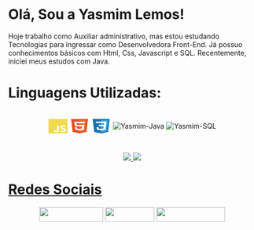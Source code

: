 # Olá, Sou a Yasmim Lemos!

Hoje trabalho como Auxiliar administrativo, mas estou estudando Tecnologias para ingressar como Desenvolvedora Front-End.
Já possuo conhecimentos básicos com Html, Css, Javascript e SQL.
Recentemente, iniciei meus estudos com Java.


# Linguagens Utilizadas:

 <div style="display: inline_block" align="center"><br>
  <img align="center" alt="Yasmim-Js" height="30" width="40" src="https://raw.githubusercontent.com/devicons/devicon/master/icons/javascript/javascript-plain.svg">
  <img align="center" alt="Yasmim-HTML" height="30" width="40" src="https://raw.githubusercontent.com/devicons/devicon/master/icons/html5/html5-original.svg">
  <img align="center" alt="Yasmim-CSS" height="30" width="40" src="https://raw.githubusercontent.com/devicons/devicon/master/icons/css3/css3-original.svg">
  <img align="center" alt="Yasmim-Java" height="30" width="40" src="https://user-images.githubusercontent.com/25181517/117201156-9a724800-adec-11eb-9a9d-3cd0f67da4bc.png">
  <img align="center" alt="Yasmim-SQL" height="30" width="40" src="https://user-images.githubusercontent.com/25181517/183896128-ec99105a-ec1a-4d85-b08b-1aa1620b2046.png">
</div>

# 

<div align="center">
  <a href="https://github.com/yasmimlemos">
  <img height="150em" src="https://github-readme-stats.vercel.app/api?username=yasmimlemos&show_icons=true&theme=radical&include_all_commits=true&count_private=true">
  <img height="150em" src="https://github-readme-stats.vercel.app/api/top-langs/?username=yasmimlemos&layout=compact&langs_count=7&theme=synthwave">
</div>
  
 # Redes Sociais
<div align="center">
  <a href="https://www.linkedin.com/in/yasmimlemos/" target="_blank"><img height="30" width="130" src="https://img.shields.io/badge/-LinkedIn-%230077B5?style=for-the-badge&logo=linkedin&logoColor=white" target="_blank"></a>
  <a href = "mailto: yasmimlemos02@gmail.com"><img height="30" width="100" src="https://img.shields.io/badge/-Gmail-%23333?style=for-the-badge&logo=gmail&logoColor=white" target="_blank"></a>
    <a href="https://instagram.com/yasmimllemos" target="_blank"><img height="30" width="140" src="https://img.shields.io/badge/-Instagram-%23E4405F?style=for-the-badge&logo=instagram&logoColor=white" target="_blank"></a>
  
</div>
